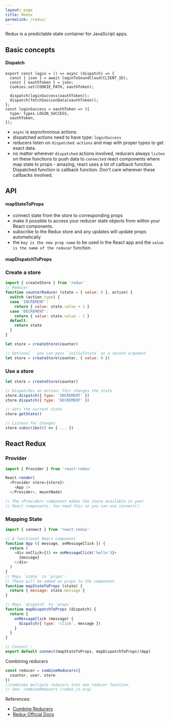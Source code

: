 ```yaml
---
layout: page
title: Redux
permalink: /redux/
---
```

Redux is a predictable state container for JavaScript apps.

## Basic concepts

#### Dispatch

```react
export const login = () => async (dispatch) => {
  const { json } = await loginToSoundCloud(CLIENT_ID);
  const { oauthToken } = json;
  Cookies.set(COOKIE_PATH, oauthToken);

  dispatch(loginSuccess(oauthToken));
  dispatch(fetchSessionData(oauthToken));
};
const loginSuccess = oauthToken => ({
  type: types.LOGIN_SUCCESS,
  oauthToken,
});
```

- `async` is asynchronous actions.
- dispatched actions need to have type: `loginSuccess`
- reducers listen on `dispatched actions` and map with proper types to get exact data.
- no matter wherever `dispatched` actions involved, reducers always `listen` on these functions to push data to `connected` react components where map state to props - amazing, react uses a lot of callback function. Dispatched function is callback function. Don't care wherever these callbacks involved.

## API

#### mapStateToProps

- connect state from the store to corresponding props
- make it possible to access your reducer state objects from within your React components.
- subscribe to the Redux store and any updates will update props automatically
- the `key is the new prop name` to be used in the React app and the `value is the name of the reducer` function.

#### mapDispatchToProps

### Create a store

```js
import { createStore } from 'redux'
// Reducer
function counterReducer (state = { value: 0 }, action) {
  switch (action.type) {
  case 'INCREMENT':
    return { value: state.value + 1 }
  case 'DECREMENT':
    return { value: state.value - 1 }
  default:
    return state
  }
}

let store = createStore(counter)

// Optional - you can pass `initialState` as a second argument
let store = createStore(counter, { value: 0 })

```

### Use a store

```js
let store = createStore(counter)

// Dispatches an action; this changes the state
store.dispatch({ type: 'INCREMENT' })
store.dispatch({ type: 'DECREMENT' })

// Gets the current state
store.getState()

// Listens for changes
store.subscribe(() => { ... })
```

## React Redux

### Provider

```js
import { Provider } from 'react-redux'

React.render(
  <Provider store={store}>
    <App />
  </Provider>, mountNode)

// The <Provider> component makes the store available in your
// React components. You need this so you can use connect().


```

### Mapping State

```js
import { connect } from 'react-redux'

// A functional React component
function App ({ message, onMessageClick }) {
  return (
    <div onClick={() => onMessageClick('hello')}>
      {message}
    </div>
  )
}
// Maps `state` to `props`:
// These will be added as props to the component.
function mapStateToProps (state) {
  return { message: state.message }
}

// Maps `dispatch` to `props`:
function mapDispatchToProps (dispatch) {
  return {
    onMessageClick (message) {
      dispatch({ type: 'click', message })
    }
  }
}

// Connect :
export default connect(mapStateToProps, mapDispatchToProps)(App)
```

Combining reducers

```js
const reducer = combineReducers({
  counter, user, store
})
//Combines multiple reducers into one reducer function.
// See: combineReducers (redux.js.org)
```

References:

- [Combine Reducers](https://redux.js.org/docs/api/combineReducers.html)
- [Redux Official Docs](https://redux.js.org)


